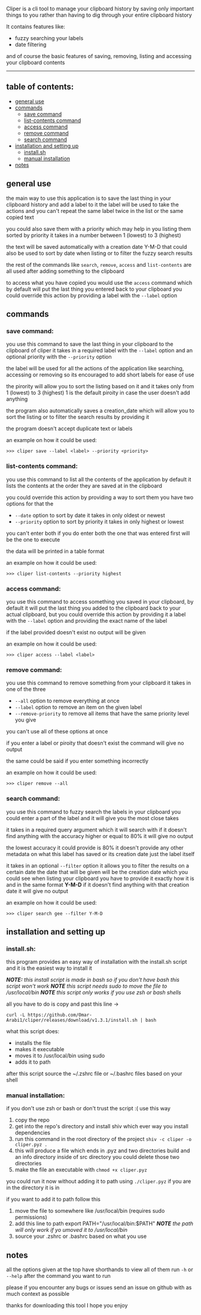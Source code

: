 Cliper is a cli tool to manage your clipboard history by saving only important things to you rather than having to
dig through your entire clipboard history

It contains features like:
- fuzzy searching your labels
- date filtering

and of course the basic features of saving, removing, listing and accessing your clipboard contents

---

## table of contents:
- [general use](#general-use)
- [commands](#commands)
  - [save command](#save-command)
  - [list-contents command](#list-contents-command)
  - [access command](#access-command)
  - [remove command](#remove-command)
  - [search command](#search-command)
- [installation and setting up](#installation-and-setting-up)
  - [install.sh](#install.sh)
  - [manual installation](#manual-installation)
- [notes](#notes)

## general use
the main way to use this application is to save the last thing in your clipboard history and add a label to it
the label will be used to take the actions and you can't repeat the same label twice in the list or the same
copied text

you could also save them with a priority which may help in you listing them sorted by priority it takes in a
number between 1 (lowest) to 3 (highest)

the text will be saved automatically with a creation date Y-M-D that could also be used to sort by date when listing
or to filter the fuzzy search results

the rest of the commands like `search`, `remove`, `access` and `list-contents` are all used after adding something to the
clipboard

to access what you have copied you would use the `access` command which by default will put the last thing you entered
back to your clipboard you could override this action by providing a label with the `--label` option

## commands
### save command:
  you use this command to save the last thing in your clipboard to the clipboard of cliper it takes in a required label
  with the `--label` option and an optional priority with the `--priority` option

  the label will be used for all the actions of the application like searching, accessing or removing
  so its encouraged to add short labels for ease of use

  the pirority will allow you to sort the listing based on it and it takes only from 1 (lowest) to 3 (highest)
  1 is the default piroity in case the user doesn't add anything

  the program also automatically saves a creation_date which will allow you to sort the listing or to filter
  the search results by providing it

  the program doesn't accept duplicate text or labels

  an example on how it could be used:

  `>>> cliper save --label <label> --priority <priority>`

### list-contents command:
  you use this command to list all the contents of the application by default it lists the contents at the order
  they are saved at in the clipboard

  you could override this action by providing a way to sort them you have two options for that the

  - `--date` option to sort by date it takes in only oldest or newest
  - `--priority` option to sort by priority it takes in only highest or lowest

  you can't enter both if you do enter both the one that was entered first will be the one to execute

  the data will be printed in a table format

  an example on how it could be used:

  `>>> cliper list-contents --priority highest`

### access command:
  you use this command to access something you saved in your clipboard, by default it will put the last thing you added
  to the clipboard back to your actual clipboard, but you could override this action by providing it a label with the
  `--label` option and providing the exact name of the label

  if the label provided doesn't exist no output will be given

  an example on how it could be used:

  `>>> cliper access --label <label>`

### remove command:
  you use this command to remove something from your clipboard it takes in one of the three

  - `--all` option to remove everything at once
  - `--label` option to remove an item on the given label
  - `--remove-priority` to remove all items that have the same priority level you give

  you can't use all of these options at once

  if you enter a label or piroity that doesn't exist the command will give no output

  the same could be said if you enter something incorrectly

  an example on how it could be used:

  `>>> cliper remove --all`

### search command:
  you use this command to fuzzy search the labels in your clipboard you could enter a part of the
  label and it will give you the most close takes

  it takes in a required query argument which it will search with if it doesn't find anything with the accuracy
  higher or equal to 80% it will give no output

  the lowest accuracy it could provide is 80% it doesn't provide any other metadata on what this label
  has saved or its creation date just the label itself

  it takes in an optional `--filter` option it allows you to filter the results on a certain date
  the date that will be given will be the creation date which you could see when listing your clipboard
  you have to provide it exactly how it is and in the same format **Y-M-D** if it doesn't find anything with
  that creation date it will give no output

  an example on how it could be used:

  `>>> cliper search gee --filter Y-M-D`

## installation and setting up
### install.sh:
  this program provides an easy way of installation with the install.sh script and it is the easiest way to install it

  ***NOTE:*** *this install script is made in bash so if you don't have bash this script won't work*
  ***NOTE*** *this script needs sudo to move the file to /usr/local/bin*
  ***NOTE*** *this script only works if you use zsh or bash shells*

  all you have to do is copy and past this line ->

  `curl -L https://github.com/Omar-Arabi1/cliper/releases/download/v1.3.1/install.sh | bash`

  what this script does:
  - installs the file
  - makes it executable
  - moves it to /usr/local/bin using sudo
  - adds it to path

  after this script source the ~/.zshrc file or ~/.bashrc files based on your shell

### manual installation:
  if you don't use zsh or bash or don't trust the script :( use this way

  1. copy the repo
  2. get into the repo's directory and install shiv which ever way you install dependencies
  3. run this command in the root directory of the project `shiv -c cliper -o cliper.pyz .`
  3. this will produce a file which ends in .pyz and two directories build and an info directory inside of src directory you could delete those two directories
  4. make the file an executable with `chmod +x cliper.pyz`

  you could run it now without adding it to path using `./cliper.pyz` if you are in the directory it is in

  if you want to add it to path follow this

  1. move the file to somewhere like /usr/local/bin (requires sudo permissions)
  2. add this line to path export PATH="/usr/local/bin:$PATH" ***NOTE*** *the path will only work if yo umoved it to /usr/local/bin*
  3. source your .zshrc or .bashrc based on what you use

## notes
all the options given at the top have shorthands to view all of them run `-h` or `--help` after the command you want to run

please if you encounter any bugs or issues send an issue on github with as much context as possible

thanks for downloading this tool I hope you enjoy
